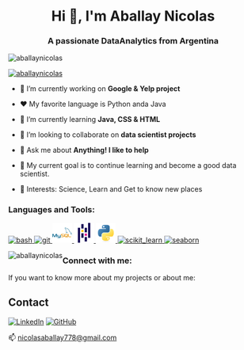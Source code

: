 <h1 align="center">Hi 👋, I'm Aballay Nicolas</h1>
<h3 align="center">A passionate DataAnalytics from Argentina</h3>

<p align="left"> <img src="https://komarev.com/ghpvc/?username=aballaynicolas&label=Profile%20views&color=0e75b6&style=flat" alt="aballaynicolas" /> </p>

<p align="left"> <a href="https://github.com/ryo-ma/github-profile-trophy"><img src="https://github-profile-trophy.vercel.app/?username=aballaynicolas" alt="aballaynicolas" /></a> </p>

- 🔭 I’m currently working on **Google & Yelp project**

- ❤️ My favorite language is Python anda Java

- 🌱 I’m currently learning **Java, CSS & HTML**

- 👯 I’m looking to collaborate on **data scientist projects**

- 💬 Ask me about **Anything! I like to help**

- 📝 My current goal is to continue learning and become a good data scientist.

- 💚 Interests: Science, Learn and Get to know new places








<p align="left">
</p>

<h3 align="left">Languages and Tools:</h3>
<p align="left"> <a href="https://www.gnu.org/software/bash/" target="_blank" rel="noreferrer"> <img src="https://www.vectorlogo.zone/logos/gnu_bash/gnu_bash-icon.svg" alt="bash" width="40" height="40"/> </a> <a href="https://git-scm.com/" target="_blank" rel="noreferrer"> <img src="https://www.vectorlogo.zone/logos/git-scm/git-scm-icon.svg" alt="git" width="40" height="40"/> </a> <a href="https://www.mysql.com/" target="_blank" rel="noreferrer"> <img src="https://raw.githubusercontent.com/devicons/devicon/master/icons/mysql/mysql-original-wordmark.svg" alt="mysql" width="40" height="40"/> </a> <a href="https://pandas.pydata.org/" target="_blank" rel="noreferrer"> <img src="https://raw.githubusercontent.com/devicons/devicon/2ae2a900d2f041da66e950e4d48052658d850630/icons/pandas/pandas-original.svg" alt="pandas" width="40" height="40"/> </a> <a href="https://www.python.org" target="_blank" rel="noreferrer"> <img src="https://raw.githubusercontent.com/devicons/devicon/master/icons/python/python-original.svg" alt="python" width="40" height="40"/> </a> <a href="https://scikit-learn.org/" target="_blank" rel="noreferrer"> <img src="https://upload.wikimedia.org/wikipedia/commons/0/05/Scikit_learn_logo_small.svg" alt="scikit_learn" width="40" height="40"/> </a> <a href="https://seaborn.pydata.org/" target="_blank" rel="noreferrer"> <img src="https://seaborn.pydata.org/_images/logo-mark-lightbg.svg" alt="seaborn" width="40" height="40"/> </a> </p>

<p><img align="left" src="https://github-readme-stats.vercel.app/api/top-langs?username=aballaynicolas&show_icons=true&locale=en&layout=compact" alt="aballaynicolas" /></p>


<h3 align="left">Connect with me:</h3> 

If you want to know more about my projects or about me:


## Contact

[![LinkedIn](https://img.shields.io/badge/LinkedIn-0077B5?style=for-the-badge&logo=linkedin&logoColor=white)](https://www.linkedin.com/in/nicolas-aballay-6a3543335/)
[![GitHub](https://img.shields.io/badge/GitHub-100000?style=for-the-badge&logo=github&logoColor=white)](https://github.com/AballayNicolas)

📫   nicolasaballay778@gmail.com


